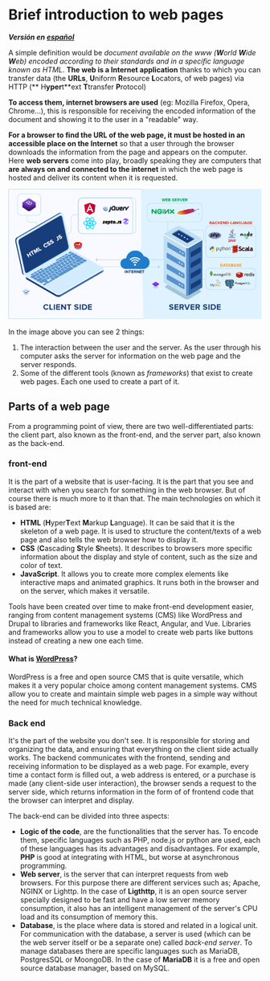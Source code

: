 # Brief introduction to web pages
***Versión en [español](9_Breve_Introduccion_a_las_paginasWeb.md)***

A simple definition would be *document available on the www (**W**orld **W**ide **W**eb) encoded according to their standards and in a specific language known as HTML*. **The web is a Internet application** thanks to which you can transfer data (the **URLs**, **U**niform **R**esource **L**ocators, of web pages) via HTTP (** H**yper**t**ext **T**transfer **P**rotocol)

**To access them, internet browsers are used** (eg: Mozilla Firefox, Opera, Chrome...), this is responsible for receiving the encoded information of the document and showing it to the user in a "readable" way.

**For a browser to find the URL of the web page, it must be hosted in an accessible place on the Internet** so that a user through the browser downloads the information from the page and appears on the computer. Here **web servers** come into play, broadly speaking they are computers that **are always on and connected to the internet** in which the web page is hosted and deliver its content when it is requested.

![Web flow + frameworks](Frontend_and_backend_frameworks.png)

In the image above you can see 2 things:
1. The interaction between the user and the server. As the user through his computer asks the server for information on the web page and the server responds.
2. Some of the different tools (known as *frameworks*) that exist to create web pages. Each one used to create a part of it.

## Parts of a web page
From a programming point of view, there are two well-differentiated parts: the client part, also known as the front-end, and the server part, also known as the back-end.

### front-end
It is the part of a website that is user-facing. It is the part that you see and interact with when you search for something in the web browser. But of course there is much more to it than that. The main technologies on which it is based are:
- **HTML** (**H**yper**T**ext **M**arkup **L**anguage). It can be said that it is the skeleton of a web page. It is used to structure the content/texts of a web page and also tells the web browser how to display it.
- **CSS** (**C**ascading **S**tyle **S**heets). It describes to browsers more specific information about the display and style of content, such as the size and color of text.
- **JavaScript**. It allows you to create more complex elements like interactive maps and animated graphics. It runs both in the browser and on the server, which makes it versatile.

Tools have been created over time to make front-end development easier, ranging from content management systems (CMS) like WordPress and Drupal to libraries and frameworks like React, Angular, and Vue. Libraries and frameworks allow you to use a model to create web parts like buttons instead of creating a new one each time.

#### What is [WordPress](https://wordpress.org/)?
WordPress is a free and open source CMS that is quite versatile, which makes it a very popular choice among content management systems. CMS allow you to create and maintain simple web pages in a simple way without the need for much technical knowledge.

### Back end
It's the part of the website you don't see. It is responsible for storing and organizing the data, and ensuring that everything on the client side actually works. The backend communicates with the frontend, sending and receiving information to be displayed as a web page. For example, every time a contact form is filled out, a web address is entered, or a purchase is made (any client-side user interaction), the browser sends a request to the server side, which returns information in the form of of frontend code that the browser can interpret and display.

The back-end can be divided into three aspects:
- **Logic of the code**, are the functionalities that the server has. To encode them, specific languages ​​such as PHP, node.js or python are used, each of these languages ​​has its advantages and disadvantages. For example, **PHP** is good at integrating with HTML, but worse at asynchronous programming.
- **Web server**, is the server that can interpret requests from web browsers. For this purpose there are different services such as; Apache, NGINX or Lighttp. In the case of **Ligthttp**, it is an open source server specially designed to be fast and have a low server memory consumption, it also has an intelligent management of the server's CPU load and its consumption of memory this.
- **Database**, is the place where data is stored and related in a logical unit. For communication with the database, a server is used (which can be the web server itself or be a separate one) called *back-end server*. To manage databases there are specific languages such as MariaDB, PostgresSQL or MoongoDB. In the case of **MariaDB** it is a free and open source database manager, based on MySQL.
